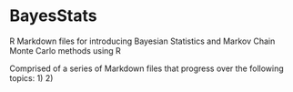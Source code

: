 # BayesStats
R Markdown files for introducing Bayesian Statistics and Markov Chain Monte Carlo methods using R

Comprised of a series of Markdown files that progress over the following topics:
1) 
2) 
